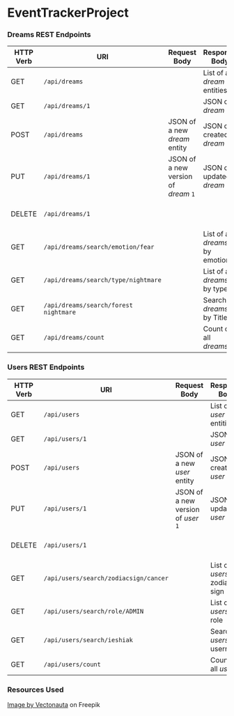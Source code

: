 # EventTrackerProject
### Dreams REST Endpoints
| HTTP Verb | URI              | Request Body                   | Response Body                  | Status Codes       |
|-----------|------------------|--------------------------------|--------------------------------|--------------------|
| GET       | `/api/dreams`     |                                | List of all _dream_ entities   | 200                |
| GET       | `/api/dreams/1`  |                                | JSON of _dream_ `1`           | 200, 404           |
| POST      | `/api/dreams`     | JSON of a new _dream_ entity   | JSON of created _dream_        | 201, 400           |
| PUT       | `/api/dreams/1`  | JSON of a new version of _dream_ `1` | JSON of updated _dream_  | 200, 404, 400      |
| DELETE    | `/api/dreams/1`  |                                |                                | 204, 404, 400      |
| GET       | `/api/dreams/search/emotion/fear`     |                                | List of all _dreams_ by emotions   | 200, 404 
| GET       | `/api/dreams/search/type/nightmare`     |                                | List of all _dreams_ by type   | 200, 404 
| GET       | `/api/dreams/search/forest nightmare`     |                                | Search of _dreams_ by Title | 200, 404
| GET       | `/api/dreams/count`     |                                | Count of all _dreams_   | 200 


### Users REST Endpoints
| HTTP Verb | URI              | Request Body                   | Response Body                  | Status Codes       |
|-----------|------------------|--------------------------------|--------------------------------|--------------------|
| GET       | `/api/users`     |                                | List of all _user_ entities   | 200                |
| GET       | `/api/users/1`  |                                | JSON of _user_ `1`           | 200, 404           |
| POST      | `/api/users`     | JSON of a new _user_ entity   | JSON of created _user_        | 201, 400           |
| PUT       | `/api/users/1`  | JSON of a new version of _user_ `1` | JSON of updated _user_  | 200, 404, 400      |
| DELETE    | `/api/users/1`  |                                |                                | 204, 404, 400      |
| GET       | `/api/users/search/zodiacsign/cancer`     |                                | List of all _users_ by zodiac sign   | 200, 404 
| GET       | `/api/users/search/role/ADMIN`     |                                | List of all _users_ by role   | 200, 404 
| GET       | `/api/users/search/ieshiak`     |                                | Search of _users_ by username | 200, 404
| GET       | `/api/users/count`     |                                | Count of all _users_   | 200 

### Resources Used
<a href="https://www.freepik.com/free-vector/collection-emojis-flat-style_41630286.htm#query=emoji%20clipart&position=21&from_view=keyword&track=ais&uuid=04ec5ab0-f14f-408a-949e-7651d2101101">Image by Vectonauta</a> on Freepik
